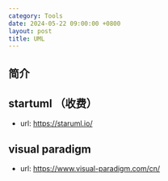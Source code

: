 ```yaml
---
category: Tools
date: 2024-05-22 09:00:00 +0800
layout: post
title: UML
---
```

## 简介

## startuml （收费）

+ url: https://staruml.io/

## visual paradigm

+ url: https://www.visual-paradigm.com/cn/
